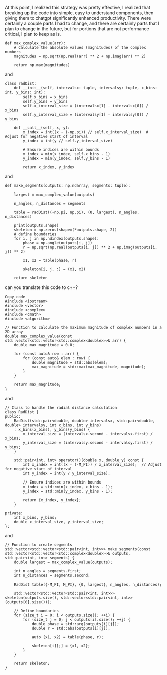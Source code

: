 At this point, I realized this strategy was pretty effective, I realized that breaking up the code into simple, easy to understand components, then giving them to chatgpt significantly enhanced productivity. There were certainly a couple parts I had to change, and there are certainly parts that I plan to change in the future, but for portions that are not performance critical, I plan to keep as is.

    def max_complex_value(arr):
        # Calculate the absolute values (magnitudes) of the complex numbers
        magnitudes = np.sqrt(np.real(arr) ** 2 + np.imag(arr) ** 2)
    
        return np.max(magnitudes)

and

    class radDist:
        def __init__(self, intervalsx: tuple, intervalsy: tuple, x_bins: int, y_bins: int):
            self.x_bins = x_bins
            self.y_bins = y_bins
            self.x_interval_size = (intervalsx[1] - intervalsx[0]) / x_bins
            self.y_interval_size = (intervalsy[1] - intervalsy[0]) / y_bins

        def __call__(self, x, y):
            x_index = int((x - (-np.pi)) // self.x_interval_size)  # Adjust for negative start of interval
            y_index = int(y // self.y_interval_size)

            # Ensure indices are within bounds
            x_index = min(x_index, self.x_bins - 1)
            y_index = min(y_index, self.y_bins - 1)

            return x_index, y_index

and

    def make_segments(outputs: np.ndarray, segments: tuple):
    
        largest = max_complex_value(outputs)
    
        n_angles, n_distances = segments
    
        table = radDist((-np.pi, np.pi), (0, largest), n_angles, n_distances)
    
        print(outputs.shape)
        skeleton = np.zeros(shape=(*outputs.shape, 2))
        # define boundaries
        for i, j in np.ndindex(outputs.shape):
            phase = np.angle(outputs[i, j])
            r = np.sqrt(np.real(outputs[i, j]) ** 2 + np.imag(outputs[i, j]) ** 2)
    
            x1, x2 = table(phase, r)
    
            skeleton[i, j, :] = (x1, x2)
    
        return skeleton

can you translate this code to c++?

    Copy code
    #include <iostream>
    #include <vector>
    #include <complex>
    #include <cmath>
    #include <algorithm>
    
    // Function to calculate the maximum magnitude of complex numbers in a 2D array
    double max_complex_value(const std::vector<std::vector<std::complex<double>>>& arr) {
        double max_magnitude = 0.0;
    
        for (const auto& row : arr) {
            for (const auto& elem : row) {
                double magnitude = std::abs(elem);
                max_magnitude = std::max(max_magnitude, magnitude);
            }
        }
    
        return max_magnitude;
    }

and

    // Class to handle the radial distance calculation
    class RadDist {
    public:
        RadDist(std::pair<double, double> intervalsx, std::pair<double, double> intervalsy, int x_bins, int y_bins)
        : x_bins(x_bins), y_bins(y_bins) {
            x_interval_size = (intervalsx.second - intervalsx.first) / x_bins;
            y_interval_size = (intervalsy.second - intervalsy.first) / y_bins;
        }
    
        std::pair<int, int> operator()(double x, double y) const {
            int x_index = int((x - (-M_PI)) / x_interval_size);  // Adjust for negative start of interval
            int y_index = int(y / y_interval_size);
    
            // Ensure indices are within bounds
            x_index = std::min(x_index, x_bins - 1);
            y_index = std::min(y_index, y_bins - 1);
    
            return {x_index, y_index};
        }
    
    private:
        int x_bins, y_bins;
        double x_interval_size, y_interval_size;
    };

and

    // Function to create segments
    std::vector<std::vector<std::pair<int, int>>> make_segments(const std::vector<std::vector<std::complex<double>>>& outputs, std::pair<int, int> segments) {
        double largest = max_complex_value(outputs);
    
        int n_angles = segments.first;
        int n_distances = segments.second;
    
        RadDist table({-M_PI, M_PI}, {0, largest}, n_angles, n_distances);
    
        std::vector<std::vector<std::pair<int, int>>> skeleton(outputs.size(), std::vector<std::pair<int, int>>(outputs[0].size()));
    
        // Define boundaries
        for (size_t i = 0; i < outputs.size(); ++i) {
            for (size_t j = 0; j < outputs[i].size(); ++j) {
                double phase = std::arg(outputs[i][j]);
                double r = std::abs(outputs[i][j]);
    
                auto [x1, x2] = table(phase, r);
    
                skeleton[i][j] = {x1, x2};
            }
        }
    
        return skeleton;
    }
